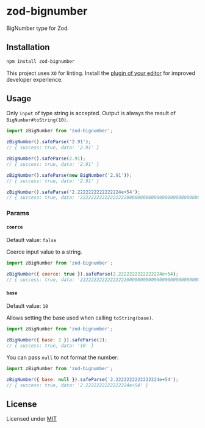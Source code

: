 # zod-bignumber

BigNumber type for Zod.

## Installation

```sh
npm install zod-bignumber
```

This project uses `XO` for linting. Install the [plugin of your editor](https://github.com/xojs/xo#editor-plugins) for improved developer experience.

## Usage

Only `input` of type string is accepted. Output is always the result of `BigNumber#toString(10)`.

```js
import zBigNumber from 'zod-bignumber';

zBigNumber().safeParse('2.91');
// { success: true, data: '2.91' }

zBigNumber().safeParse(2.91);
// { success: true, data: '2.91' }

zBigNumber().safeParse(new BigNumber('2.91'));
// { success: true, data: '2.91' }

zBigNumber().safeParse('2.2222222222222224e+54');
// { success: true, data: '22222222222222222000000000000000000000000000000000000' }
```

### Params

#### `coerce`

Default value: `false`

Coerce input value to a string.

```js
import zBigNumber from 'zod-bignumber';

zBigNumber({ coerce: true }).safeParse(2.2222222222222224e+54);
// { success: true, data: '22222222222222222000000000000000000000000000000000000' }
```

#### `base`

Default value: `10`

Allows setting the base used when calling `toString(base)`.

```js
import zBigNumber from 'zod-bignumber';

zBigNumber({ base: 2 }).safeParse(2);
// { success: true, data: '10' }
```

You can pass `null` to not format the number:

```js
import zBigNumber from 'zod-bignumber';

zBigNumber({ base: null }).safeParse('2.2222222222222224e+54');
// { success: true, data: '2.2222222222222224e+54' }
```

## License

Licensed under [MIT](./LICENSE)
